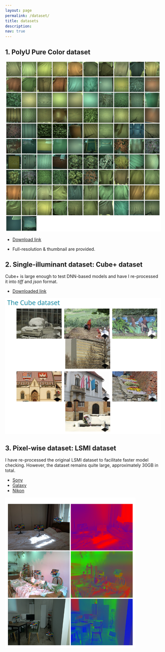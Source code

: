```yaml
---
layout: page
permalink: /dataset/
title: datasets
description:
nav: true
---
```


## 1. PolyU Pure Color dataset
![](/assets/img/polyu_pure.png)

- [Download link](https://connectpolyu-my.sharepoint.com/:f:/g/personal/21064184r_connect_polyu_hk/EjKJSnalMRpMn0nm4fJoIeEB34G9oxnu8MW7SYu2iSvC7g?e=qWFJi2)

- Full-resolution & thumbnail are provided.

## 2. Single-illuminant dataset: Cube+ dataset

Cube+ is large enough to test DNN-based models and have I re-processed it into *tiff* and *json* format.


- [Downloaded link](https://connectpolyu-my.sharepoint.com/:f:/g/personal/21064184r_connect_polyu_hk/Eqw6hP9UqbhJj25l1c3HLG8B5ulfH-p_c3aix5_ja4y0IQ?e=MFtAfc)

![](/assets/img/cube+.jpg)


## 3. Pixel-wise dataset: LSMI dataset


I have re-processed the original LSMI dataset to facilitate faster model checking. However, the dataset remains quite large, approximately 30GB in total.

- [Sony](https://connectpolyu-my.sharepoint.com/:f:/g/personal/21064184r_connect_polyu_hk/EuX8LjutGdJJlimKlIKXNsEBXbEx2SfNNCe5kRB6eaaANA?e=DOTrLq)
- [Galaxy](https://connectpolyu-my.sharepoint.com/:f:/g/personal/21064184r_connect_polyu_hk/EgoEPvV5vE9MqXMZWFnMhn8Bh5nuNg7huMaBVXPN04OPug?e=KiwQfX)
- [Nikon](https://connectpolyu-my.sharepoint.com/:f:/g/personal/21064184r_connect_polyu_hk/EgENkJn5-elCpFM4UuKiVTQBJsLXIUSqdIgQ4L9Kx5p1jA?e=zmrqZX) 
 
![](/assets/img/lsmi.png)